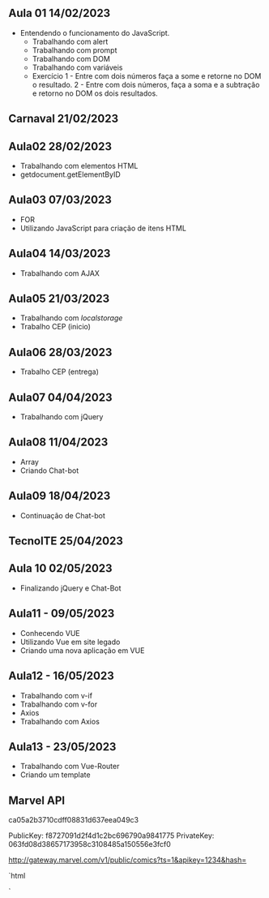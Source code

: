 ## Aula 01 14/02/2023
- Entendendo o funcionamento do JavaScript.
    - Trabalhando com alert
    - Trabalhando com prompt
    - Trabalhando com DOM
    - Trabalhando com variáveis
    - Exercício
        1 - Entre com dois números faça a some e retorne no DOM o resultado.
        2 - Entre com dois números, faça a soma e a subtração e retorno no DOM os dois resultados.
## Carnaval 21/02/2023

## Aula02 28/02/2023
- Trabalhando com elementos HTML
- getdocument.getElementByID

## Aula03 07/03/2023
- FOR
- Utilizando JavaScript para criação de itens HTML

## Aula04 14/03/2023
- Trabalhando com AJAX

## Aula05 21/03/2023
- Trabalhando com *localstorage*
- Trabalho CEP (inicio)

## Aula06 28/03/2023
- Trabalho CEP (entrega)

## Aula07 04/04/2023
- Trabalhando com jQuery

## Aula08 11/04/2023
- Array
- Criando Chat-bot

## Aula09 18/04/2023
- Continuação de Chat-bot

## TecnoITE 25/04/2023

## Aula 10 02/05/2023
- Finalizando jQuery e Chat-Bot

## Aula11 - 09/05/2023
- Conhecendo VUE
- Utilizando Vue em site legado
- Criando uma nova aplicação em VUE

## Aula12 - 16/05/2023
- Trabalhando com v-if
- Trabalhando com v-for
- Axios
- Trabalhando com Axios

## Aula13 - 23/05/2023
- Trabalhando com Vue-Router
- Criando um template

## Marvel API
ca05a2b3710cdff08831d637eea049c3

PublicKey: f8727091d2f4d1c2bc696790a9841775
PrivateKey: 063fd08d38657173958c3108485a150556e3fcf0

http://gateway.marvel.com/v1/public/comics?ts=1&apikey=1234&hash=


`html
<html>
    <head>
        <script src="https://cdnjs.cloudflare.com/ajax/libs/crypto-js/4.0.0/core.min.js"></script>
<script src="https://cdnjs.cloudflare.com/ajax/libs/crypto-js/3.1.9-1/md5.js"></script>
<script>
   var timestamp = new Date().getTime();

   var hash = CryptoJS.MD5(timestamp + "063fd08d38657173958c3108485a150556e3fcf0" + "f8727091d2f4d1c2bc696790a9841775");
    alert(hash);
</script>
    </head>
</html>
`